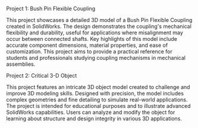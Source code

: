 Project 1: Bush Pin Flexible Coupling

This project showcases a detailed 3D model of a Bush Pin Flexible Coupling created in SolidWorks. 
The design demonstrates the coupling's mechanical flexibility and durability, useful for applications where misalignment may occur between connected shafts.
Key highlights of this model include accurate component dimensions, material properties, and ease of customization. 
This project aims to provide a practical reference for students and professionals studying coupling mechanisms in mechanical assemblies.

Project 2: Critical 3-D Object

This project features an intricate 3D object model created to challenge and improve 3D modeling skills.
Designed with precision, the model includes complex geometries and fine detailing to simulate real-world applications. 
The project is intended for educational purposes and to illustrate advanced SolidWorks capabilities.
Users can analyze and modify the object for learning about structure and design integrity in various 3D applications.
